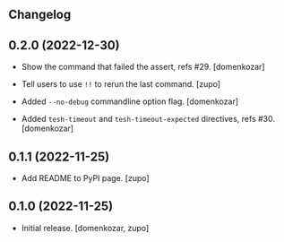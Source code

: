 ## Changelog

0.2.0 (2022-12-30)
------------------

* Show the command that failed the assert, refs #29.
  [domenkozar]

* Tell users to use `!!` to rerun the last command.
  [zupo]

* Added `--no-debug` commandline option flag.
  [domenkozar]

* Added `tesh-timeout` and `tesh-timeout-expected` directives, refs #30.
  [domenkozar]


0.1.1 (2022-11-25)
------------------

* Add README to PyPI page.
  [zupo]


0.1.0 (2022-11-25)
------------------

* Initial release.
  [domenkozar, zupo]
